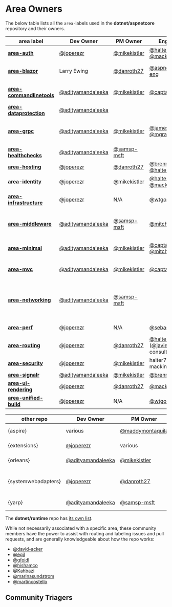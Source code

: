 # Area Owners

The below table lists all the `area-`labels used in the **dotnet/aspnetcore** repository and their owners.


| area label                                                                                                                    | Dev Owner                                                | PM Owner                                               | Engineers                                                                                        | Description                                                                                                                                                            |
| ----------------------------------------------------------------------------------------------------------------------------- | -------------------------------------------------------- | ------------------------------------------------------ | ------------------------------------------------------------------------------------------------ | ---------------------------------------------------------------------------------------------------------------------------------------------------------------------- |
| **[area-auth](https://github.com/dotnet/aspnetcore/issues?q=is%3Aissue+is%3Aopen+label%3Aarea-auth)**                         | [@joperezr](https://github.com/joperezr)                 | [@mikekistler](https://github.com/mikekistler)         | [@halter73](https://github.com/halter73)  [@mackinnonbuck](https://github.com/mackinnonbuck)     | Authn, Authz, OAuth, OIDC, Bearer                                                                                                                                      |
| **[area-blazor](https://github.com/dotnet/aspnetcore/issues?q=is%3Aissue+is%3Aopen+label%3Aarea-blazor)**                     | Larry Ewing                                              | [@danroth27](https://github.com/danroth27)             | [@aspnet-blazor-eng](https://github.com/aspnet-blazor-eng)                                       | Blazor, Razor Components (WASM issues may be moved to dotnet/runtime repo)                                                                                             |
| **[area-commandlinetools](https://github.com/dotnet/aspnetcore/issues?q=is%3Aissue+is%3Aopen+label%3Aarea-commandlinetools)** | [@adityamandaleeka](https://github.com/adityamandaleeka) | [@mikekistler](https://github.com/mikekistler)         | [@captainsafia](https://github.com/captainsafia)                                                 | Command line tools, dotnet-dev-certs, dotnet-user-jwts, and OpenAPI                                                                                                    |
| **[area-dataprotection](https://github.com/dotnet/aspnetcore/issues?q=is%3Aissue+is%3Aopen+label%3Aarea-dataprotection)**     | [@adityamandaleeka](https://github.com/adityamandaleeka) |                                                        |                                                                                                  | DataProtection                                                                                                                                                         |
| **[area-grpc](https://github.com/dotnet/aspnetcore/issues?q=is%3Aissue+is%3Aopen+label%3Aarea-grpc)**                         | [@adityamandaleeka](https://github.com/adityamandaleeka) | [@mikekistler](https://github.com/mikekistler)         | [@jamesnk](https://github.com/jamesnk)  [@mgravell](https://github.com/mgravell)                 | GRPC wire-up, templates (library itself is  https://github.com/grpc/grpc-dotnet)                                                                                       |
| **[area-healthchecks](https://github.com/dotnet/aspnetcore/issues?q=is%3Aissue+is%3Aopen+label%3Aarea-healthchecks)**         | [@adityamandaleeka](https://github.com/adityamandaleeka) | [@samsp-msft](https://github.com/samsp-msft)           |                                                                                                  | Healthchecks (some bugs also in Extensions repo)                                                                                                                       |
| **[area-hosting](https://github.com/dotnet/aspnetcore/issues?q=is%3Aissue+is%3Aopen+label%3Aarea-hosting)**                   | [@joperezr](https://github.com/joperezr)                 | [@danroth27](https://github.com/danroth27)             | [@brennanconroy](https://github.com/brennanconroy)  [@halter73](https://github.com/halter73)     | Includes Hosting                                                                                                                                                       |
| **[area-identity](https://github.com/dotnet/aspnetcore/issues?q=is%3Aissue+is%3Aopen+label%3Aarea-identity)**                 | [@joperezr](https://github.com/joperezr)                 | [@mikekistler](https://github.com/mikekistler)         | [@halter73](https://github.com/halter73)  [@mackinnonbuck](https://github.com/mackinnonbuck)     | Identity and providers                                                                                                                                                 |
| **[area-infrastructure](https://github.com/dotnet/aspnetcore/issues?q=is%3Aissue+is%3Aopen+label%3Aarea-infrastructure)**     | [@joperezr](https://github.com/joperezr)                 | N/A                                                    | [@wtgodbe](https://github.com/wtgodbe)                                                           | MSBuild projects/targets, build scripts, CI, Installers and shared framework                                                                                           |
| **[area-middleware](https://github.com/dotnet/aspnetcore/issues?q=is%3Aissue+is%3Aopen+label%3Aarea-middleware)**             | [@adityamandaleeka](https://github.com/adityamandaleeka) | [@samsp-msft](https://github.com/samsp-msft)           | [@mitchdenny](https://github.com/mitchdenny)                                                     | URL rewrite, redirect, response cache/compression, session, caching, and other general middlewares                                                                     |
| **[area-minimal](https://github.com/dotnet/aspnetcore/issues?q=is%3Aissue+is%3Aopen+label%3Aarea-minimal)**                   | [@adityamandaleeka](https://github.com/adityamandaleeka) | [@mikekistler](https://github.com/mikekistler)         | [@captainsafia](https://github.com/captainsafia)  [@mitchdenny](https://github.com/mitchdenny)   | Includes minimal APIs, endpoint filters, parameter binding, request delegate generator etc                                                                             |
| **[area-mvc](https://github.com/dotnet/aspnetcore/issues?q=is%3Aissue+is%3Aopen+label%3Aarea-mvc)**                           | [@adityamandaleeka](https://github.com/adityamandaleeka) | [@mikekistler](https://github.com/mikekistler)         | [@captainsafia](https://github.com/captainsafia)                                                 | MVC, Actions and Controllers, Localization, CORS, most templates                                                                                                       |
| **[area-networking](https://github.com/dotnet/aspnetcore/issues?q=is%3Aissue+is%3Aopen+label%3Aarea-networking)**             | [@adityamandaleeka](https://github.com/adityamandaleeka) | [@samsp-msft](https://github.com/samsp-msft)           |                                                                                                  | Includes Kestrel/servers, protocols such as HTTP/2, HTTP3, YARP, jsonpatch, bedrock, websockets, http client factory, http abstractions, networking aspects of caching |
| **[area-perf](https://github.com/dotnet/aspnetcore/issues?q=is%3Aissue+is%3Aopen+label%3Aarea-perf)**                         | [@joperezr](https://github.com/joperezr)                 | N/A                                                    | [@sebastienros](https://github.com/sebastienros)                                                 | Autofiled performance bugs, perf infra.                                                                                                                                |
| **[area-routing](https://github.com/dotnet/aspnetcore/issues?q=is%3Aissue+is%3Aopen+label%3Aarea-routing)**                   | [@joperezr](https://github.com/joperezr)                 | [@danroth27](https://github.com/danroth27)             | [@halter73](https://github.com/halter73)  ([@javiercn](https://github.com/javiercn)  consulting) | Routing                                                                                                                                                                |
| **[area-security](https://github.com/dotnet/aspnetcore/issues?q=is%3Aissue+is%3Aopen+label%3Aarea-security)**                 | [@joperezr](https://github.com/joperezr)                 | [@mikekistler](https://github.com/mikekistler)         | halter73, mackinnonbuck                                                                          | security features/work                                                                                                                                                 |
| **[area-signalr](https://github.com/dotnet/aspnetcore/issues?q=is%3Aissue+is%3Aopen+label%3Aarea-signalr)**                   | [@adityamandaleeka](https://github.com/adityamandaleeka) | [@mikekistler](https://github.com/mikekistler)         | [@brennanconroy](https://github.com/brennanconroy)                                               | SignalR clients and servers                                                                                                                                            |
| **[area-ui-rendering](https://github.com/dotnet/aspnetcore/issues?q=is%3Aissue+is%3Aopen+label%3Aarea-ui-rendering)**         | [@joperezr](https://github.com/joperezr)                 | [@danroth27](https://github.com/danroth27)             | [@mackinnonbuck](https://github.com/mackinnonbuck)                                               | MVC Views/Pages, Razor Views/Page                                                                                                                                      |
| **[area-unified-build](https://github.com/dotnet/aspnetcore/issues?q=is%3Aissue+is%3Aopen+label%3Aarea-unified-build)**       | [@joperezr](https://github.com/joperezr)                 | N/A                                                    | [@wtgodbe](https://github.com/wtgodbe)                                                           | Work related to https://github.com/dotnet/dotnet                                                                                                                       |

| other repo                                                                                                                    | Dev Owner                                                | PM Owner                                               | Engineers                                                                                        | Description                                                                                                                                                            |
| ----------------------------------------------------------------------------------------------------------------------------- | -------------------------------------------------------- | ------------------------------------------------------ | ------------------------------------------------------------------------------------------------ | ---------------------------------------------------------------------------------------------------------------------------------------------------------------------- |
| {aspire}                                                                                                                      | various                                                  | [@maddymontaquila](https://github.com/maddymontaquila) |                                                                                                  | [https://github.com/dotnet/aspire](https://github.com/dotnet/aspire)                                                                                                   |
| {extensions}                                                                                                                  | [@joperezr](https://github.com/joperezr)                 | various                                                | [@russkie](https://github.com/russkie)                                                           | [https://github.com/dotnet/extensions](https://github.com/dotnet/extensions)                                                                                           |
| {orleans}                                                                                                                     | [@adityamandaleeka](https://github.com/adityamandaleeka) | [@mikekistler](https://github.com/mikekistler)         |                                                                                                  | [https://github.com/dotnet/orleans](https://github.com/dotnet/orleans)                                                                                                 |
| {systemwebadapters}                                                                                                           | [@joperezr](https://github.com/joperezr)                 | [@danroth27](https://github.com/danroth27)             |                                                                                                  | [https://github.com/dotnet/systemweb-adapters](https://github.com/dotnet/systemweb-adapters)                                                                           |
| {yarp}                                                                                                                        | [@adityamandaleeka](https://github.com/adityamandaleeka) | [@samsp-msft](https://github.com/samsp-msft)           | [@benjaminpetit](https://github.com/benjaminpetit)                                               | [https://github.com/dotnet/yarp](https://github.com/dotnet/yarp)                                                                                                       |

The **dotnet/runtime** repo has [its own list](https://github.com/dotnet/runtime/blob/main/docs/area-owners.md).

While not necessarily associated with a specific area, these community members have the power to assist with routing and labeling issues and pull requests, and are generally knowledgeable about how the repo works:

- [@david-acker](https://github.com/david-acker)
- [@egil](https://github.com/egil)
- [@gfoidl](https://github.com/gfoidl)
- [@hishamco](https://github.com/hishamco)
- [@Kahbazi](https://github.com/Kahbazi)
- [@marinasundstrom](https://github.com/marinasundstrom)
- [@martincostello](https://github.com/martincostello)




## Community Triagers

